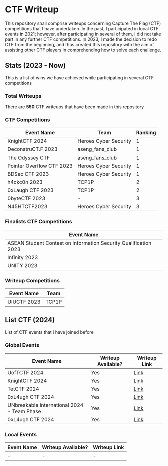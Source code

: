 # CTF Writeup
This repository shall comprise writeups concerning Capture The Flag (CTF) competitions that I have undertaken. In the past, I participated in local CTF events in 2021; however, after participating in several of them, I did not take part in any further CTF competitions. In 2023, I made the decision to redo CTF from the beginning, and thus created this repository with the aim of assisting other CTF players in comprehending how to solve each challenge.

## Stats (2023 - Now)
This is a list of wins we have achieved while participating in several CTF competitions

### Total Writeups
There are __550__ CTF writeups that have been made in this repository

### CTF Competitions

| Event Name | Team | Ranking |
| ---------- | ---- | ------- |
| KnightCTF 2024 | Heroes Cyber Security | 1 |
| DeconstruCT.F 2023 | aseng_fans_club | 1 |
| The Odyssey CTF | aseng_fans_club | 1 |
| Pointer Overflow CTF 2023 | Heroes Cyber Security | 1 |
| BDSec CTF 2023 | Heroes Cyber Security | 1 |
| h4ckc0n 2023 | TCP1P | 2 |
| 0xLaugh CTF 2023 | TCP1P | 2 |
| 0byteCTF 2023 | - | 3 |
| N45HTCTF2023 | Heroes Cyber Security | 3 |

### Finalists CTF Competitions
| Event Name |
| ---------- |
| ASEAN Student Contest on Information Security Qualification 2023 |
| Infinity 2023 |
| UNITY 2023 |

### Writeup Competitions

| Event Name | Team |
| ---------- | ---- |
| UIUCTF 2023 | TCP1P |

## List CTF (2024)
List of CTF events that i have joined before

### Global Events
| Event Name | Writeup Available? | Writeup Link |
| ---------- | ------------------ | ------------ |
| UofTCTF 2024 | Yes | [Link](/2024/UofTCTF%202024/) |
| KnightCTF 2024 | Yes | [Link](/2024/KnightCTF%202024/) |
| TetCTF 2024 | Yes | [Link](/2024/TetCTF%202024/) |
| 0xL4ugh CTF 2024 | Yes |[Link](/2024/0xL4ugh%20CTF%202024/) |
| UNbreakable International 2024 - Team Phase | Yes |[Link](/2024/0xL4ugh%20CTF%202024/) |
| 0xL4ugh CTF 2024 | Yes |[Link](/2024/0xL4ugh%20CTF%202024/) |

### Local Events
| Event Name | Writeup Available? | Writeup Link |
| ---------- | ------------------ | ------------ |
| - | - | - |